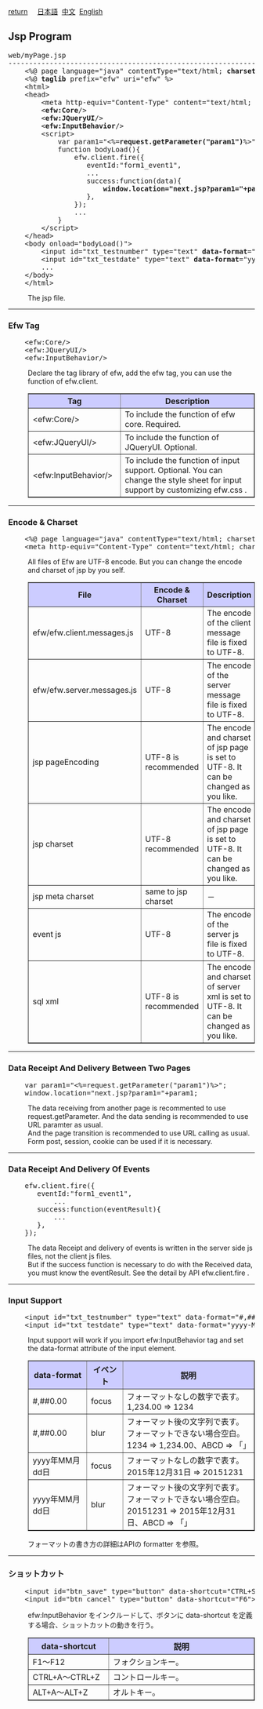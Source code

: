 <a href="../file_list.md">return</a>
&nbsp;&nbsp;&nbsp;&nbsp;<a href="../../日本語/file_list/myPage.jsp.md">日本語</a>
&nbsp;<a href="../../中文/file_list/myPage.jsp.md">中文</a>
&nbsp;<a href="../../English/file_list/myPage.jsp.md">English</a>
<H2><A NAME="efw.jsp">Jsp Program</A></H2>
<pre>
web/myPage.jsp
--------------------------------------------------------------------------------
    &lt;%@ page language="java" contentType="text/html; <b>charset</b>=UTF-8" <b>pageEncoding</b>="UTF-8"%&gt;
    &lt;%@ <b>taglib</b> prefix="efw" uri="efw" %&gt;
    &lt;html&gt;
    &lt;head&gt;
        &lt;meta http-equiv="Content-Type" content="text/html; <b>charset</b>=UTF-8"/&gt;
        &lt;<b>efw:Core</b>/&gt;
        &lt;<b>efw:JQueryUI</b>/&gt;
        &lt;<b>efw:InputBehavior</b>/&gt;
        &lt;script&gt;
            var param1="&lt;%=<b>request.getParameter("param1")</b>%&gt;";
            function bodyLoad(){
                efw.client.fire({
                   eventId:"form1_event1",
                   ...
                   success:function(data){
                       <b>window.location="next.jsp?param1="+param1</b>;
                   },
                });
                ...
            }
        &lt;/script&gt;
    &lt;/head&gt;
    &lt;body onload="bodyLoad()"&gt;
        &lt;input id="txt_testnumber" type="text" <b>data-format</b>="#,##0.00"&gt;
        &lt;input id="txt_testdate" type="text" <b>data-format</b>="yyyy-MM-dd"&gt;
        ...
    &lt;/body&gt;
    &lt;/html&gt;
</pre>
<DL>
<DD>The jsp file.<br>
</DL></DD>
<HR>


<H3><A NAME="efw.jsp.taglib">Efw Tag</A></H3>
<pre>
    &lt;efw:Core/&gt;
    &lt;efw:JQueryUI/&gt;
    &lt;efw:InputBehavior/&gt;
</pre>

<DL>
<DD>
Declare the tag library of efw, add the efw tag, you can use the function of efw.client.<br>

<table BORDER="1"  CELLPADDING="3" CELLSPACING="0" SUMMARY="">
<tr BGCOLOR="#CCCCFF" CLASS="TableHeadingColor">
	<th style="width:200px">Tag</th>
	<th style="width:850px">Description</th>
</tr>
<tr>
	<td>&lt;efw:Core/&gt;</td>
	<td>To include the function of efw core. Required. </td>
</tr>
<tr>
	<td>&lt;efw:JQueryUI/&gt;</td>
	<td>To include the function of JQueryUI. Optional. </td>
</tr>
<tr>
	<td>&lt;efw:InputBehavior/&gt;</td>
	<td>To include the function of input support. Optional. You can change the style sheet for input support by customizing efw.css .</td>
</tr>
</table>
</DL></DD>
<HR>


<H3><A NAME="efw.jsp.charset">Encode & Charset</A></H3>
<pre>
    &lt;%@ page language="java" contentType="text/html; charset=UTF-8" pageEncoding="UTF-8"%&gt;
    &lt;meta http-equiv="Content-Type" content="text/html; charset=UTF-8"/&gt;
</pre>
<DL>
<DD>
All files of Efw are UTF-8 encode. But you can change the encode and charset of jsp by you self. <br>

<table BORDER="1"  CELLPADDING="3" CELLSPACING="0" SUMMARY="">
<tr BGCOLOR="#CCCCFF" CLASS="TableHeadingColor">
	<th style="width:200px">File</th>
	<th style="width:200px">Encode & Charset</th>
	<th style="width:650px">Description</th>
</tr>
<tr>
	<td>efw/efw.client.messages.js</td>
	<td>UTF-8</td>
	<td>The encode of the client message file is fixed to UTF-8. </td>
</tr>
<tr>
	<td>efw/efw.server.messages.js</td>
	<td>UTF-8</td>
	<td>The encode of the server message file is fixed to UTF-8. </td>
</tr>
<tr>
	<td>jsp pageEncoding</td>
	<td>UTF-8 is recommended</td>
	<td>The encode and charset of jsp page is set to UTF-8. It can be changed as you like. </td>
</tr>
<tr>
	<td>jsp charset</td>
	<td>UTF-8 recommended</td>
	<td>The encode and charset of jsp page is set to UTF-8. It can be changed as you like. </td>
</tr>
<tr>
	<td>jsp meta charset</td>
	<td>same to jsp charset</td>
	<td>－</td>
</tr>
<tr>
	<td>event js</td>
	<td>UTF-8</td>
	<td>The encode of the server js file is fixed to UTF-8. </td>
</tr>
<tr>
	<td>sql xml</td>
	<td>UTF-8 is recommended</td>
	<td>The encode and charset of server xml is set to UTF-8. It can be changed as you like. </td>
</tr>

</table>
</DL></DD>
<HR>

<H3><A NAME="efw.jsp.charset">Data Receipt And Delivery Between Two Pages</A></H3>
<pre>
    var param1="&lt;%=request.getParameter("param1")%&gt;";
    window.location="next.jsp?param1="+param1;
</pre>
<DL>
<DD>
The data receiving from another page is recommented to use request.getParameter. And the data sending is recommended to use URL paramter as usual.<br>
And the page transition is recommended to use URL calling as usual. Form post, session, cookie can be used if it is necessary.<br>
</DL></DD>
<HR>

<H3><A NAME="efw.jsp.event">Data Receipt And Delivery Of Events</A></H3>
<pre>
    efw.client.fire({
       eventId:"form1_event1",
           ...
       success:function(eventResult){
           ...
       },
    });
</pre>
<DL>
<DD>
The data Receipt and delivery of events is written in the server side js files,  not the client js files.<br>
But if the success function is necessary to do with the Received data, you must know the eventResult. See the detail by API efw.client.fire .
</DL></DD>
<HR>

<H3><A NAME="efw.jsp.dataFormat">Input Support</A></H3>
<pre>
    &lt;input id="txt_testnumber" type="text" data-format="#,##0.00"&gt;
    &lt;input id="txt_testdate" type="text" data-format="yyyy-MM-dd"&gt;
</pre>
<DL>
<DD>
Input support will work if you import efw:InputBehavior tag and set the data-format attribute of the input element.<br>
<table BORDER="1"  CELLPADDING="3" CELLSPACING="0" SUMMARY="">
<tr BGCOLOR="#CCCCFF" CLASS="TableHeadingColor">
	<th style="width:200px">data-format</th>
	<th style="width:100px">イベント</th>
	<th style="width:750px">説明</th>
</tr>
<tr>
	<td>#,##0.00</td>
	<td>focus</td>
	<td>フォーマットなしの数字で表す。1,234.00 ⇒ 1234</td>
</tr>
<tr>
	<td>#,##0.00</td>
	<td>blur</td>
	<td>フォーマット後の文字列で表す。フォーマットできない場合空白。1234 ⇒ 1,234.00、ABCD ⇒ 「」</td>
</tr>
<tr>
	<td>yyyy年MM月dd日</td>
	<td>focus</td>
	<td>フォーマットなしの数字で表す。2015年12月31日 ⇒ 20151231</td>
</tr>
<tr>
	<td>yyyy年MM月dd日</td>
	<td>blur</td>
	<td>フォーマット後の文字列で表す。フォーマットできない場合空白。20151231 ⇒ 2015年12月31日、ABCD ⇒ 「」</td>
</tr>
</table>
フォーマットの書き方の詳細はAPIの formatter を参照。
</DL></DD>
<HR>

<H3><A NAME="efw.jsp.shortCut">ショットカット</A></H3>
<pre>
    &lt;input id="btn_save" type="button" data-shortcut="CTRL+S"&gt;
    &lt;input id="btn_cancel" type="button" data-shortcut="F6"&gt;
</pre>
<DL>
<DD>
efw:InputBehavior をインクルードして、ボタンに data-shortcut を定義する場合、ショットカットの動きを行う。<br>
<table BORDER="1"  CELLPADDING="3" CELLSPACING="0" SUMMARY="">
<tr BGCOLOR="#CCCCFF" CLASS="TableHeadingColor">
	<th style="width:300px">data-shortcut</th>
	<th style="width:750px">説明</th>
</tr>
<tr>
	<td>F1～F12</td>
	<td>フォクションキー。</td>
</tr>
<tr>
	<td>CTRL+A～CTRL+Z</td>
	<td>コントロールキー。</td>
</tr>
<tr>
	<td>ALT+A～ALT+Z</td>
	<td>オルトキー。</td>
</tr>
</table>
</DL></DD>
